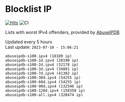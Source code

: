 # Blocklist IP

[![Hits](https://hits.seeyoufarm.com/api/count/incr/badge.svg?url=https%3A%2F%2Fgithub.com%2Fborestad%2Fblocklist-ip%2F&count_bg=%2379C83D&title_bg=%23555555&icon=&icon_color=%23E7E7E7&title=hits&edge_flat=false)](https://hits.seeyoufarm.com)  ![CI](https://img.shields.io/github/workflow/status/borestad/blocklist-ip/CI?style=flat-square)

Lists with worst IPv4 offenders, provided by [AbuseIPDB](https://www.abuseipdb.com/)

<!-- FOOTER-PLACEHOLDER -->
Updated every 5 hours<br>
Last update: `2023-07-10 - 15:06:21`
```
abuseipdb-s100.ipv4 (18189 ip)
abuseipdb-s100-1d.ipv4 (28190 ip)
abuseipdb-s100-2d.ipv4 (32178 ip)
abuseipdb-s100-3d.ipv4 (34881 ip)
abuseipdb-s100-7d.ipv4 (41302 ip)
abuseipdb-s100-30d.ipv4 (54255 ip)
abuseipdb-s100-60d.ipv4 (54255 ip)
abuseipdb-s100-90d.ipv4 (132546 ip)
abuseipdb-s100-120d.ipv4 (158350 ip)
abuseipdb-s100-all.ipv4 (320474 ip)
```
